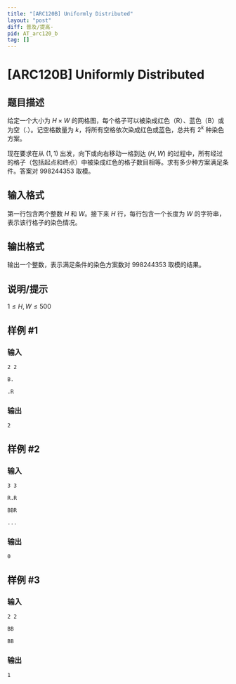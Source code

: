 ```yaml
---
title: "[ARC120B] Uniformly Distributed"
layout: "post"
diff: 普及/提高-
pid: AT_arc120_b
tag: []
---
```


# [ARC120B] Uniformly Distributed

## 题目描述

给定一个大小为 $H \times W$ 的网格图，每个格子可以被染成红色（R）、蓝色（B）或为空（.）。记空格数量为 $k$，将所有空格依次染成红色或蓝色，总共有 $2^k$ 种染色方案。

现在要求在从 $(1,1)$ 出发，向下或向右移动一格到达 $(H,W)$ 的过程中，所有经过的格子（包括起点和终点）中被染成红色的格子数目相等。求有多少种方案满足条件。答案对 $998244353$ 取模。

## 输入格式

第一行包含两个整数 $H$ 和 $W$。接下来 $H$ 行，每行包含一个长度为 $W$ 的字符串，表示该行格子的染色情况。

## 输出格式

输出一个整数，表示满足条件的染色方案数对 $998244353$ 取模的结果。

## 说明/提示

$1 \leq H,W \leq 500$

## 样例 #1

### 输入

```
2 2
B.
.R
```

### 输出

```
2
```

## 样例 #2

### 输入

```
3 3
R.R
BBR
...
```

### 输出

```
0
```

## 样例 #3

### 输入

```
2 2
BB
BB
```

### 输出

```
1
```

